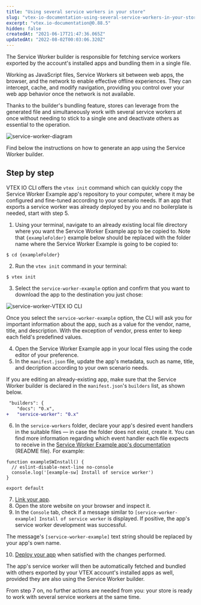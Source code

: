 ```yaml
---
title: "Using several service workers in your store"
slug: "vtex-io-documentation-using-several-service-workers-in-your-store"
excerpt: "vtex.io-documentation@0.88.5"
hidden: false
createdAt: "2021-06-17T21:47:36.065Z"
updatedAt: "2022-08-02T00:03:06.320Z"
---
```

The Service Worker builder is responsible for fetching service workers exported by the account's installed apps and bundling them in a single file.

<div class="alert alert-info">
Working as JavaScript files, Service Workers sit between web apps, the browser, and the network to enable effective offline experiences. They can intercept, cache, and modify navigation, providing you control over your web app behavior once the network is not available. 
</div>

Thanks to the builder's bundling feature, stores can leverage from the generated file and simultaneously work with several service workers at once without needing to stick to a single one and deactivate others as essential to the operation. 

![service-worker-diagram](https://user-images.githubusercontent.com/52087100/122475832-9ca6f500-cf9b-11eb-89d7-7b980d5508c0.png)

Find below the instructions on how to generate an app using the Service Worker builder.

## Step by step 

<div class="alert alert-info">
VTEX IO CLI offers the <code>vtex init</code> command which can quickly copy the Service Worker Example app's repository to your computer, where it may be configured and fine-tuned according to your scenario needs. If an app that exports a service worker was already deployed by you and no boilerplate is needed, start with step 5. 
</div>

1. Using your terminal, navigate to an already existing local file directory where you want the Service Worker Example app to be copied to. Note that `{exampleFolder}` example below should be replaced with the folder name where the Service Worker Example is going to be copied to: 

```
$ cd {exampleFolder}
```

2. Run the `vtex init` command in your terminal:

```
$ vtex init
```

3. Select the `service-worker-example` option and confirm that you want to download the app to the destination you just chose:

![service-worker-VTEX IO CLI](https://user-images.githubusercontent.com/52087100/122475839-a03a7c00-cf9b-11eb-8619-53db3503f2cb.png)

<div class="alert alert-info">
Once you select the <code>service-worker-example</code> option, the CLI will ask you for important information about the app, such as a value for the vendor, name, title, and description. With the exception of vendor, press enter to keep each field's predefined values.
</div>

4. Open the Service Worker Example app in your local files using the code editor of your preference.
5. In the `manifest.json` file, update the app's metadata, such as name, title, and decription according to your own scenario needs. 

<div class="alert alert-info">
If you are editing an already-existing app, make sure that the Service Worker builder is declared in the <code>manifest.json</code>'s <code>builders</code> list, as shown below. 
</div>

```diff
 "builders": {
    "docs": "0.x",
+   "service-worker": "0.x"
```

6. In the `service-workers` folder, declare your app's desired event handlers in the suitable files —  in case the folder does not exist, create it. You can find more information regarding which event handler each file expects to receive in the [Service Worker Example app's documentation](https://github.com/vtex-apps/service-worker-example/blob/main/docs/README.md) (README file). For example:

```
function exampleSWInstall() {
  // eslint-disable-next-line no-console
  console.log('[example-sw] Install of service worker')
}

export default 
```

7. [Link your app](https://developers.vtex.com/vtex-developer-docs/docs/vtex-io-documentation-linking-an-app).
8. Open the store website on your browser and inspect it.
9. In the `Console` tab, check if a message similar to `[service-worker-example] Install of service worker` is displayed. If positive, the app's service worker development was successful. 

<div class="alert alert-info">
The message's <code>[service-worker-example]</code> text string should be replaced by your app's own name. 
</div>

10. [Deploy your app](https://developers.vtex.com/vtex-developer-docs/docs/vtex-io-documentation-10-making-your-app-publicly-available#validating-the-deploy) when satisfied with the changes performed. 

The app's service worker will then be automatically fetched and bundled with others exported by your VTEX account's installed apps as well, provided they are also using the Service Worker builder. 

From step 7 on, no further actions are needed from you: your store is ready to work with several service workers at the same time.